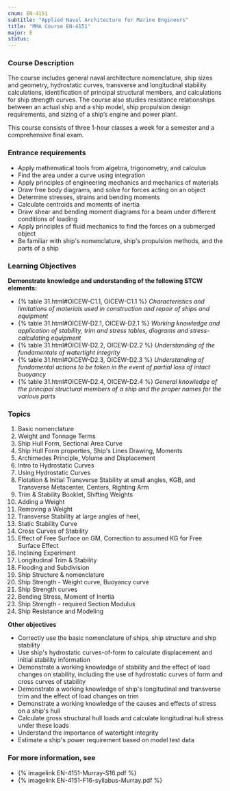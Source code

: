 ```yaml
---
cnum: EN-4151
subtitle: "Applied Naval Architecture for Marine Engineers"
title: "MMA Course EN-4151"
major: E
status: 
---
```


### Course Description

The course includes general naval architecture nomenclature, ship sizes and geometry, hydrostatic curves, transverse and longitudinal stability calculations, identification of principal structural members, and calculations for ship strength curves. The course also studies resistance relationships between an actual ship and a ship model, ship propulsion design requirements, and sizing of a ship’s engine and power plant.

This course consists of three 1-hour classes a week for a semester and a comprehensive final exam.

### Entrance requirements

* Apply mathematical tools from algebra, trigonometry, and calculus
* Find the area under a curve using integration
* Apply principles of engineering mechanics and mechanics of materials
* Draw free body diagrams, and solve for forces acting on an object
* Determine stresses, strains and bending moments
* Calculate centroids and moments of inertia
* Draw shear and bending moment diagrams for a beam under different conditions of loading
* Apply principles of fluid mechanics to find the forces on a submerged object
* Be familiar with ship's nomenclature, ship's propulsion methods, and the parts of a ship


### Learning Objectives

**Demonstrate knowledge and understanding of the following STCW elements:**

* {% table 31.html#OICEW-C1.1, OICEW-C1.1 %} *Characteristics and limitations of materials used in construction and repair of ships and equipment*
* {% table 31.html#OICEW-D2.1, OICEW-D2.1 %} *Working knowledge and application of stability, trim and stress tables, diagrams and stress-calculating equipment*
* {% table 31.html#OICEW-D2.2, OICEW-D2.2 %} *Understanding of the fundamentals of watertight integrity*
* {% table 31.html#OICEW-D2.3, OICEW-D2.3 %} *Understanding of fundamental actions to be taken in the event of partial loss of intact buoyancy*
* {% table 31.html#OICEW-D2.4, OICEW-D2.4 %} *General knowledge of the principal structural members of a ship and the proper names for the various parts*


### Topics

1. Basic nomenclature
2. Weight and Tonnage Terms
3. Ship Hull Form, Sectional Area Curve
4. Ship Hull Form properties, Ship's Lines Drawing, Moments
5. Archimedes Principle, Volume and Displacement
6. Intro to Hydrostatic Curves
7. Using Hydrostatic Curves
8. Flotation & Initial Transverse Stability at small angles, KGB, and Transverse Metacenter, Centers, Righting Arm
9. Trim & Stability Booklet, Shifting Weights
10. Adding a Weight
11. Removing a Weight
12. Transverse Stability at large angles of heel,
13. Static Stability Curve
14. Cross Curves of Stability
15. Effect of Free Surface on GM, Correction to assumed KG for Free Surface Effect
16. Inclining Experiment
17. Longitudinal Trim & Stability
18. Flooding and Subdivision
19. Ship Structure & nomenclature
20. Ship Strength - Weight curve, Buoyancy curve
21. Ship Strength curves
22. Bending Stress, Moment of Inertia
24. Ship Strength - required Section Modulus
25. Ship Resistance and Modeling



**Other objectives**


* Correctly use the basic nomenclature of ships, ship structure and ship stability
* Use ship's hydrostatic curves-of-form to calculate displacement and initial stability information
* Demonstrate a working knowledge of stability and the effect of load changes on stability, including the use of hydrostatic curves of form and cross curves of stability
* Demonstrate a working knowledge of ship's longitudinal and transverse trim and the effect of load changes on trim
* Demonstrate a working knowledge of the causes and effects of stress on a ship's hull
* Calculate gross structural hull loads and calculate longitudinal hull stress under these loads
* Understand the importance of watertight integrity
* Estimate a ship's power requirement based on model test data


### For more information, see 

* {% imagelink EN-4151-Murray-S16.pdf %} 
* {% imagelink EN-4151-F16-syllabus-Murray.pdf %} 



